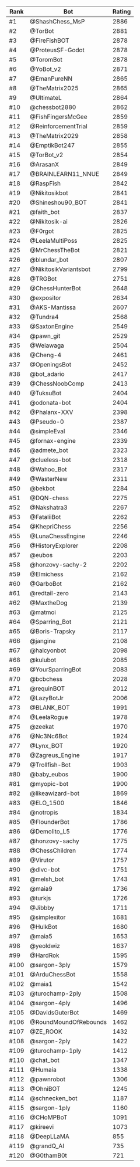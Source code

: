 Rank|Bot|Rating
---|---|---
#1|@ShashChess_MsP|2886
#2|@TorBot|2881
#3|@FireFishBOT|2878
#4|@ProteusSF-Godot|2878
#5|@ToromBot|2878
#6|@YoBot_v2|2871
#7|@EmanPureNN|2865
#8|@TheMatrix2025|2865
#9|@UltimateL|2864
#10|@chessbot2880|2862
#11|@FishFingersMcGee|2859
#12|@ReinforcementTrial|2859
#13|@TheMatrix2029|2858
#14|@EmptikBot247|2855
#15|@TorBot_v2|2854
#16|@ArasanX|2849
#17|@BRAINLEARN11_NNUE|2849
#18|@RaspFish|2842
#19|@Nikitosikbot|2841
#20|@Shineshou90_BOT|2841
#21|@faith_bot|2837
#22|@Nikitosik-ai|2826
#23|@F0rgot|2825
#24|@LeelaMultiPoss|2825
#25|@MrChessTheBot|2821
#26|@blundar_bot|2807
#27|@NikitosikVariantsbot|2799
#28|@TRGBot|2751
#29|@ChessHunterBot|2648
#30|@expositor|2634
#31|@AKS-Mantissa|2607
#32|@Tundra4|2568
#33|@SaxtonEngine|2549
#34|@pawn_git|2529
#35|@Weiawaga|2504
#36|@Cheng-4|2461
#37|@OpeningsBot|2452
#38|@bot_adario|2417
#39|@ChessNoobComp|2413
#40|@TuksuBot|2404
#41|@odonata-bot|2404
#42|@Phalanx-XXV|2398
#43|@Pseudo-0|2387
#44|@simpleEval|2346
#45|@fornax-engine|2339
#46|@admete_bot|2323
#47|@clueless-bot|2318
#48|@Wahoo_Bot|2317
#49|@WasterNew|2311
#50|@bekbot|2284
#51|@DQN-chess|2275
#52|@Nakshatra3|2267
#53|@FataliiBot|2262
#54|@KhepriChess|2256
#55|@LunaChessEngine|2246
#56|@HistoryExplorer|2208
#57|@eubos|2203
#58|@honzovy-sachy-2|2202
#59|@Elmichess|2162
#60|@GarboBot|2162
#61|@redtail-zero|2143
#62|@MaxtheDog|2139
#63|@matmoi|2125
#64|@Sparring_Bot|2121
#65|@Boris-Trapsky|2117
#66|@jangine|2108
#67|@halcyonbot|2098
#68|@kulubot|2085
#69|@YourSparringBot|2083
#70|@bcbchess|2028
#71|@requinBOT|2012
#72|@LazyBotJr|2006
#73|@BLANK_BOT|1991
#74|@LeelaRogue|1978
#75|@zeekat|1970
#76|@Nc3Nc6Bot|1924
#77|@Lynx_BOT|1920
#78|@Zagreus_Engine|1917
#79|@Trollfish-Bot|1903
#80|@baby_eubos|1900
#81|@myopic-bot|1900
#82|@likeawizard-bot|1869
#83|@ELO_1500|1846
#84|@notropis|1834
#85|@FlounderBot|1786
#86|@Demolito_L5|1776
#87|@honzovy-sachy|1775
#88|@ChessChildren|1774
#89|@Virutor|1757
#90|@dlvc-bot|1751
#91|@melsh_bot|1743
#92|@maia9|1736
#93|@turkjs|1726
#94|@Jibbby|1711
#95|@simplexitor|1681
#96|@HulkBot|1680
#97|@maia5|1653
#98|@yeoldwiz|1637
#99|@HardRok|1595
#100|@sargon-3ply|1579
#101|@ArduChessBot|1558
#102|@maia1|1542
#103|@turochamp-2ply|1508
#104|@sargon-4ply|1496
#105|@DavidsGuterBot|1469
#106|@RoundMoundOfRebounds|1462
#107|@ZE_ROOK|1432
#108|@sargon-2ply|1422
#109|@turochamp-1ply|1412
#110|@chat_bot|1347
#111|@Humaia|1338
#112|@pawnrobot|1306
#113|@OhniBOT|1245
#114|@schnecken_bot|1187
#115|@sargon-1ply|1160
#116|@CHoMPBoT|1091
#117|@kireevi|1073
#118|@DeepLLaMA|855
#119|@grandQ_AI|735
#120|@G0thamB0t|721
